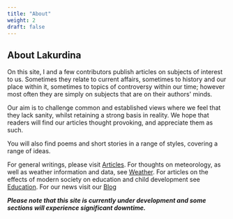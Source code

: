 ```yaml
---
title: "About"
weight: 2
draft: false
---
```


## About Lakurdina

On this site, I and a few contributors publish articles on subjects of interest to us. Sometimes they relate to current affairs, sometimes to history and our place within it, sometimes to topics of controversy within our time; however most often they are simply on subjects that are on their authors' minds.  

Our aim is to challenge common and established views where we feel that they lack sanity, whilst retaining a strong basis in reality. We hope that readers will find our articles thought provoking, and appreciate them as such.  

You will also find poems and short stories in a range of styles, covering a range of ideas.

For general writings, please visit [Articles](https://articles.lakurdina.com). For thoughts on meteorology, as well as weather information and data, see [Weather](https://weather.lakurdina.com). For articles on the effects of modern society on education and child development see [Education](https://education.lakurdina.com). For our news visit our [Blog](blog.lakurdina.com)

***Please note that this site is currently under development and some sections will experience significant downtime.***

